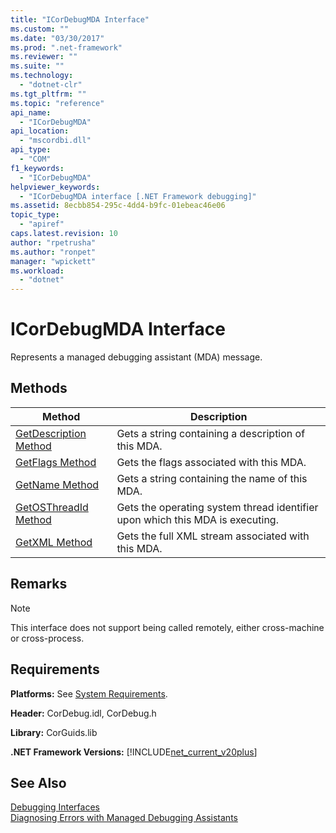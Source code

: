 ```yaml
---
title: "ICorDebugMDA Interface"
ms.custom: ""
ms.date: "03/30/2017"
ms.prod: ".net-framework"
ms.reviewer: ""
ms.suite: ""
ms.technology: 
  - "dotnet-clr"
ms.tgt_pltfrm: ""
ms.topic: "reference"
api_name: 
  - "ICorDebugMDA"
api_location: 
  - "mscordbi.dll"
api_type: 
  - "COM"
f1_keywords: 
  - "ICorDebugMDA"
helpviewer_keywords: 
  - "ICorDebugMDA interface [.NET Framework debugging]"
ms.assetid: 8ecbb854-295c-4dd4-b9fc-01ebeac46e06
topic_type: 
  - "apiref"
caps.latest.revision: 10
author: "rpetrusha"
ms.author: "ronpet"
manager: "wpickett"
ms.workload: 
  - "dotnet"
---
```

# ICorDebugMDA Interface
Represents a managed debugging assistant (MDA) message.  
  
## Methods  
  
|Method|Description|  
|------------|-----------------|  
|[GetDescription Method](../../../../docs/framework/unmanaged-api/debugging/icordebugmda-getdescription-method.md)|Gets a string containing a description of this MDA.|  
|[GetFlags Method](../../../../docs/framework/unmanaged-api/debugging/icordebugmda-getflags-method.md)|Gets the flags associated with this MDA.|  
|[GetName Method](../../../../docs/framework/unmanaged-api/debugging/icordebugmda-getname-method.md)|Gets a string containing the name of this MDA.|  
|[GetOSThreadId Method](../../../../docs/framework/unmanaged-api/debugging/icordebugmda-getosthreadid-method.md)|Gets the operating system thread identifier upon which this MDA is executing.|  
|[GetXML Method](../../../../docs/framework/unmanaged-api/debugging/icordebugmda-getxml-method.md)|Gets the full XML stream associated with this MDA.|  
  
## Remarks  
  
> [!NOTE]
>  This interface does not support being called remotely, either cross-machine or cross-process.  
  
## Requirements  
 **Platforms:** See [System Requirements](../../../../docs/framework/get-started/system-requirements.md).  
  
 **Header:** CorDebug.idl, CorDebug.h  
  
 **Library:** CorGuids.lib  
  
 **.NET Framework Versions:** [!INCLUDE[net_current_v20plus](../../../../includes/net-current-v20plus-md.md)]  
  
## See Also  
 [Debugging Interfaces](../../../../docs/framework/unmanaged-api/debugging/debugging-interfaces.md)  
 [Diagnosing Errors with Managed Debugging Assistants](../../../../docs/framework/debug-trace-profile/diagnosing-errors-with-managed-debugging-assistants.md)
